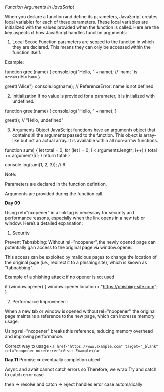 _Function Arguments in JavaScript_

When you declare a function and define its parameters, JavaScript creates local variables for each of these parameters. These local variables are initialized with the values provided when the function is called. Here are the key aspects of how JavaScript handles function arguments:

1. Local Scope Function parameters are scoped to the function in which they are declared. This means they can only be accessed within the function itself.

Example:

function greet(name) { console.log("Hello, " + name); // 'name' is accessible here }

greet("Alice"); console.log(name); // ReferenceError: name is not defined

2. Initialization If no value is provided for a parameter, it is initialized with undefined.

function greet(name) { console.log("Hello, " + name); }

greet(); // "Hello, undefined"

3. Arguments Object JavaScript functions have an arguments object that contains all the arguments passed to the function. This object is array-like but not an actual array. It is available within all non-arrow functions.

function sum() { let total = 0; for (let i = 0; i < arguments.length; i++) { total += arguments[i]; } return total; }

console.log(sum(1, 2, 3)); // 6

Note:

Parameters are declared in the function definition.

Arguments are provided during the function call.

**Day 09**

Using rel="noopener" in a link tag is necessary for security and performance reasons, especially when the link opens in a new tab or window. Here’s a detailed explanation:

1. Security

Prevent Tabnabbing: Without rel="noopener", the newly opened page can potentially gain access to the original page via window.opener.

This access can be exploited by malicious pages to change the location of the original page (i.e., redirect it to a phishing site), which is known as "tabnabbing".

Example of a phishing attack: if no opener is not used

if (window.opener) { window.opener.location = "https://phishing-site.com"; }

2. Performance Improvement:

When a new tab or window is opened without rel="noopener", the original page maintains a reference to the new page, which can increase memory usage.

Using rel="noopener" breaks this reference, reducing memory overhead and improving performance.

Correct way to usage `<a href="https://www.example.com" target="_blank" rel="noopener noreferrer">Visit Example</a>`

**Day 11** Promise => eventually completion object

Async and await cannot catch errors so Therefore, we wrap Try and catch to catch error case

then -> resolve and catch -> reject handles error case automatically
